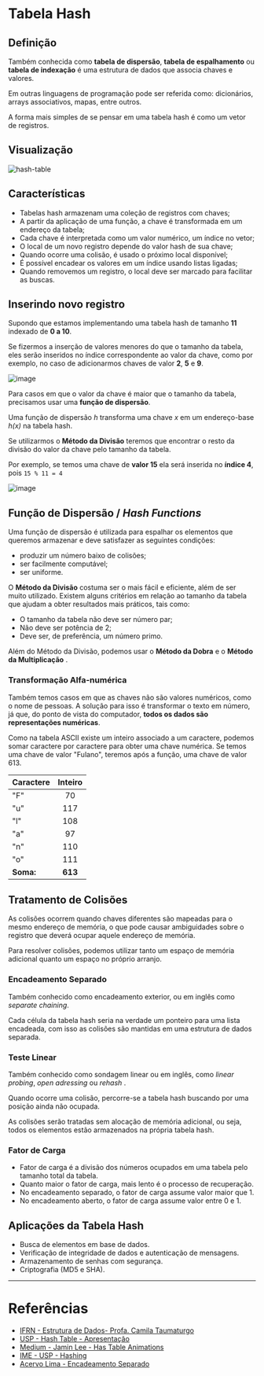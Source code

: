 # Tabela Hash

## Definição
Também conhecida como **tabela de dispersão**, **tabela de espalhamento** ou **tabela de indexação** é uma estrutura de dados que associa chaves e valores. 

Em outras linguagens de programação pode ser referida como: dicionários, arrays associativos, mapas, entre outros.

A forma mais simples de se pensar em uma tabela hash é como um vetor de registros.


## Visualização 

![hash-table](https://user-images.githubusercontent.com/72423464/188959969-e626ebe8-0bce-40bd-9a03-ab00303133aa.gif)


## Características

- Tabelas hash armazenam uma coleção de registros com chaves;
- A partir da aplicação de uma função, a chave é transformada em um endereço da tabela; 
- Cada chave é interpretada como um valor numérico, um índice no vetor;
- O local de um novo registro depende do valor hash de sua chave;
- Quando ocorre uma colisão, é usado o próximo local disponível;
- É possível encadear os valores em um índice usando listas ligadas;
- Quando removemos um registro, o local deve ser marcado para facilitar as buscas.

## Inserindo novo registro

Supondo que estamos implementando uma tabela hash de tamanho **11** indexado de **0 a 10**. 

Se fizermos a inserção de valores menores do que o tamanho da tabela, eles serão inseridos no índice correspondente ao valor da chave, como por exemplo, no caso de adicionarmos chaves de valor **2**, **5** e **9**.

![image](https://user-images.githubusercontent.com/72423464/188945443-c803065c-bb7b-461b-b79b-211c3750b3a1.png)


Para casos em que o valor da chave é maior que o tamanho da tabela, precisamos usar uma **função de dispersão**.

Uma função de dispersão _h_ transforma uma chave _x_ em um endereço-base _h(x)_ na tabela hash.

Se utilizarmos o **Método da Divisão** teremos que encontrar o resto da divisão do valor da chave pelo tamanho da tabela.

Por exemplo, se temos uma chave de **valor 15** ela será inserida no **índice 4**, pois ```15 % 11 = 4```

![image](https://user-images.githubusercontent.com/72423464/188945769-6eb289cd-9296-4f6f-9d4a-d7564a0c79a9.png)


## Função de Dispersão / _Hash Functions_



Uma função de dispersão é utilizada para espalhar os elementos que queremos armazenar e deve satisfazer as seguintes condições: 

- produzir um número baixo de colisões;
- ser facilmente computável;
- ser uniforme.

O **Método da Divisão** costuma ser o mais fácil e eficiente, além de ser muito utilizado.
Existem alguns critérios em relação ao tamanho da tabela que ajudam a obter resultados mais práticos, tais como:

- O tamanho da tabela não deve ser número par;
- Não deve ser potência de 2;
- Deve ser, de preferência, um número primo.

Além do Método da Divisão, podemos usar o **Método da Dobra** e o **Método da Multiplicação** .

### Transformação Alfa-numérica

Também temos casos em que as chaves não são valores numéricos, como o nome de pessoas.
A solução para isso é transformar o texto em número, já que, do ponto de vista do computador, **todos os dados são representações numéricas**.

Como na tabela ASCII existe um inteiro associado a um caractere, podemos somar caractere por caractere para obter uma chave numérica. Se temos uma chave de valor "Fulano", teremos após a função, uma chave de valor 613.

| Caractere   | Inteiro            |
| ------------- |:-------------:|
| "F"   | 70 |
| "u"      |  117    |
| "l" | 108      |
| "a" | 97      |
| "n" | 110      |
| "o" | 111      |
| **Soma:** |  **613**     |


## Tratamento de Colisões

As colisões ocorrem quando chaves diferentes são mapeadas para o mesmo endereço de memória, o que pode causar ambiguidades sobre o registro que deverá ocupar aquele endereço de memória.

Para resolver colisões, podemos utilizar tanto um espaço de memória adicional quanto um espaço no próprio arranjo.

### Encadeamento Separado

Também conhecido como encadeamento exterior, ou em inglês como _separate chaining_.

Cada célula da tabela hash seria na verdade um ponteiro para uma lista encadeada, com isso as colisões são mantidas em uma estrutura de dados separada.  



### Teste Linear

Também conhecido como sondagem linear ou em inglês, como _linear probing_, _open adressing_ ou _rehash_ .

Quando ocorre uma colisão, percorre-se a tabela hash buscando por uma posição ainda não ocupada.

As colisões serão tratadas sem alocação de memória adicional, ou seja, todos os elementos estão armazenados na própria tabela hash.




### Fator de Carga

- Fator de carga é a divisão dos números ocupados em uma tabela pelo tamanho total da tabela.
- Quanto maior o fator de carga, mais lento é o processo de recuperação. 
- No encadeamento separado, o fator de carga assume valor maior que 1.
- No encadeamento aberto, o fator de carga assume valor entre 0 e 1.
 
## Aplicações da Tabela Hash

- Busca de elementos em base de dados.
- Verificação de integridade de dados e autenticação de mensagens. 
- Armazenamento de senhas com segurança.
- Criptografia (MD5 e SHA).


---

# Referências
- [IFRN - Estrutura de Dados- Profa. Camila Taumaturgo]([url](https://docente.ifrn.edu.br/camilataumaturgo/disciplinas/2014.2/estruturas-de-dados/tabela-hash))
- [USP - Hash Table - Apresentação]([url](https://dcm.ffclrp.usp.br/~augusto/teaching/icii/Hash-Tables-Apresentacao.pdf))
- [Medium - Jamin Lee - Has Table Animations]([url](https://junminlee3.medium.com/hash-tables-animations-that-will-make-you-understand-how-they-work-d1bcc850ba71))
- [IME - USP - Hashing]([url](https://www.ime.usp.br/~pf/estruturas-de-dados/aulas/st-hash.html))
- [Acervo Lima - Encadeamento Separado]([url](https://acervolima.com/hashing-conjunto-2-encadeamento-separado/)) 
